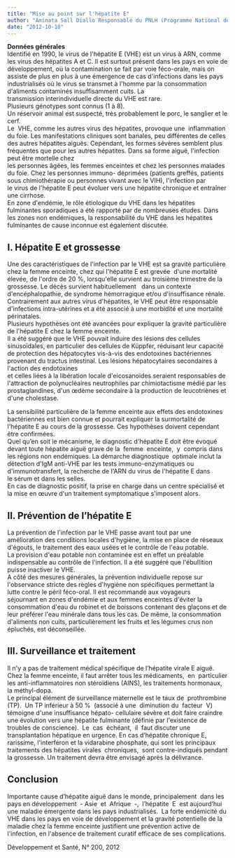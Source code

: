 ```yaml
---
title: "Mise au point sur l'hépatite E"
author: "Aminata Sall Diallo Responsable du PNLH (Programme National de Lutte contre les Hépatites) au Ministère de la Santé du Sénégal. Professeur de physiologie et de biologie à l'UCAD (Université Cheikh Anta Diop) de Dakar. Coordinatrice de l'initiative panafricaine sur les hépatites."
date: "2012-10-10"
---
```


**Données générales**  
Identifié en 1990, le virus de l'hépatite E (VHE) est un virus à ARN, comme les virus des hépatites A et C. Il est surtout présent dans les pays en voie de développement, où la contamination se fait par voie féco-orale, mais on assiste de plus en plus à une émergence de cas d'infections dans les pays industrialisés où le virus se transmet à l'homme par la consommation d'aliments contaminés insuffisamment cuits. La transmission interindividuelle directe du VHE est rare.  
Plusieurs génotypes sont connus (1 à 8).  
Un réservoir animal est suspecté, très probablement le porc, le sanglier et le cerf.  
Le  VHE, comme les autres virus des hépatites, provoque une  inflammation du foie. Les manifestations cliniques sont banales, peu différentes de celles des autres hépatites aiguës. Cependant, les formes sévères semblent plus fréquentes que pour les autres hépatites. Dans sa forme aiguë, l'infection peut être mortelle chez  
les personnes âgées, les femmes enceintes et chez les personnes malades du foie. Chez les personnes immuno- déprimées (patients greffés, patients sous chimiothérapie ou personnes vivant avec le VIH), l'infection par le virus de l'hépatite E peut évoluer vers une hépatite chronique et entraîner une cirrhose.  
En zone d'endémie, le rôle étiologique du VHE dans les hépatites fulminantes sporadiques a été rapporté par de nombreuses études. Dans les zones non endémiques, la responsabilité du VHE dans les hépatites fulminantes de cause inconnue est également discutée.
## I. Hépatite E et grossesse

Une des caractéristiques de l'infection par le VHE est sa gravité particulière chez la femme enceinte, chez qui l'hépatite E est grevée  d'une mortalité élevée, de l'ordre de 20 %, lorsqu'elle survient au troisième trimestre de la grossesse. Le décès survient habituellement   dans un contexte d'encéphalopathie, de syndrome hémorragique et/ou d'insuffisance rénale.  
Contrairement aux autres virus d'hépatites, le VHE peut être responsable d'infections intra-utérines et a été associé à une morbidité et une mortalité périnatales.  
Plusieurs hypothèses ont été avancées pour expliquer la gravité particulière de l'hépatite E chez la femme enceinte.  
Il a été suggéré que le VHE pouvait induire des lésions des cellules sinusoïdales, en particulier des cellules de Küppfer, réduisant leur capacité de protection des hépatocytes vis-à-vis des endotoxines bactériennes provenant du tractus intestinal. Les lésions hépatocytaires secondaires à l'action des endotoxines  
et celles liées à la libération locale d'eicosanoïdes seraient responsables de l'attraction de polynucléaires neutrophiles par chimiotactisme médié par les prostaglandines, d'un œdème secondaire à la production de leucotriènes et d'une cholestase.

La sensibilité particulière de la femme enceinte aux effets des endotoxines bactériennes est bien connue et pourrait expliquer la surmortalité de l'hépatite E au cours de la grossesse. Ces hypothèses doivent cependant être confirmées.  
Quel qu’en soit le mécanisme, le diagnostic d'hépatite E doit être évoqué devant toute hépatite aiguë grave de la  femme  enceinte,  y  compris dans les régions non endémiques. La démarche diagnostique  optimale inclut la détection d'IgM anti-VHE par les tests immuno-enzymatiques ou d'immunotransfert, la recherche de l'ARN du virus de l'hépatite E dans le sérum et dans les selles.  
En cas de diagnostic positif, la prise en charge dans un centre spécialisé et la mise en œuvre d'un traitement symptomatique s'imposent alors.

## II. Prévention de l’hépatite E

La prévention de l'infection par le VHE passe avant tout par une  amélioration des conditions locales d'hygiène, la mise en place de réseaux d'égouts, le traitement des eaux usées et le contrôle de l'eau potable.  
La provision d'eau potable non contaminée est en effet un préalable  indispensable au contrôle de l'infection. Il a été suggéré que l'ébullition puisse inactiver le VHE.  
A côté des mesures générales, la prévention individuelle repose sur  l'observance stricte des règles d'hygiène non spécifiques permettant la lutte contre le péril féco-oral. Il est recommandé aux voyageurs  
séjournant en zones d'endémie et aux femmes enceintes d'éviter la consommation d'eau du robinet et de boissons contenant des glaçons et de leur préférer l'eau minérale dans tous les cas. De même, la consommation d'aliments non cuits, particulièrement les fruits et les légumes crus non épluchés, est déconseillée.

## III. Surveillance et traitement

Il n'y a pas de traitement médical spécifique de l’hépatite virale E aiguë.  
Chez la femme enceinte, il faut arrêter tous les médicaments,  en  particulier les anti-inflammatoires non stéroïdiens (AINS), les traitements hormonaux, la méthyl-dopa.  
Le principal élément de surveillance maternelle est le taux de  prothrombine (TP).  Un TP inférieur à 50 %  (associé à une  diminution du  facteur  V)  témoigne d'une insuffisance hépato- cellulaire sévère et doit faire craindre une évolution vers une hépatite fulminante (définie par l'existence de  troubles de conscience).  Le  cas  échéant,  il  faut discuter une transplantation hépatique en urgence. En cas d’hépatite chronique E, rarissime, l'interféron et la vidarabine phosphate, qui sont les principaux traitements des hépatites virales  chroniques,  sont contre-indiqués pendant la grossesse. Un traitement devra être envisagé après la délivrance.

## Conclusion

Importante cause d’hépatite aiguë dans le monde, principalement  dans les pays en développement  - Asie  et  Afrique  -,  l’hépatite  E  est aujourd’hui une maladie émergente dans les pays industrialisés.  La forte endémicité du VHE dans les pays en voie de développement et la gravité potentielle de la maladie chez la femme enceinte justifient une prévention active de l'infection, en l'absence de traitement curatif efficace de ses complications.

Développement et Santé, N° 200, 2012